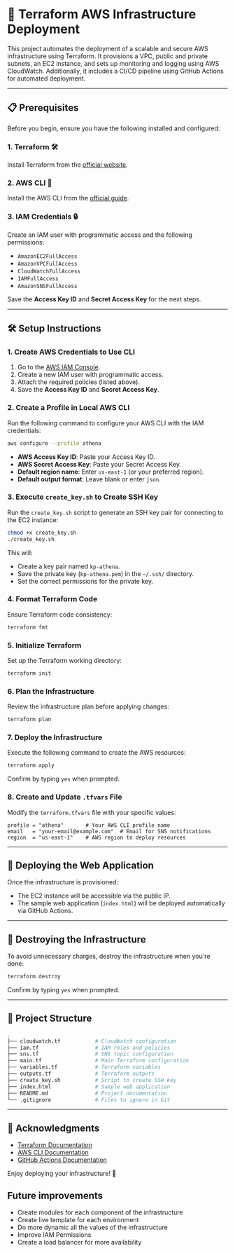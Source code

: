 # 🚀 Terraform AWS Infrastructure Deployment

This project automates the deployment of a scalable and secure AWS infrastructure using Terraform. It provisions a VPC, public and private subnets, an EC2 instance, and sets up monitoring and logging using AWS CloudWatch. Additionally, it includes a CI/CD pipeline using GitHub Actions for automated deployment.

---

## 📋 Prerequisites

Before you begin, ensure you have the following installed and configured:

### 1. **Terraform** 🛠️  
Install Terraform from the [official website](https://www.terraform.io/downloads.html).

### 2. **AWS CLI** 🔑  
Install the AWS CLI from the [official guide](https://docs.aws.amazon.com/cli/latest/userguide/install-cliv2.html).

### 3. **IAM Credentials** 🔒  
Create an IAM user with programmatic access and the following permissions:
   - `AmazonEC2FullAccess`
   - `AmazonVPCFullAccess`
   - `CloudWatchFullAccess`
   - `IAMFullAccess`
   - `AmazonSNSFullAccess`

Save the **Access Key ID** and **Secret Access Key** for the next steps.

---

## 🛠️ Setup Instructions

### 1. Create AWS Credentials to Use CLI
1. Go to the [AWS IAM Console](https://console.aws.amazon.com/iam/).
2. Create a new IAM user with programmatic access.
3. Attach the required policies (listed above).
4. Save the **Access Key ID** and **Secret Access Key**.

### 2. Create a Profile in Local AWS CLI
Run the following command to configure your AWS CLI with the IAM credentials:

```bash
aws configure --profile athena
```

- **AWS Access Key ID**: Paste your Access Key ID.
- **AWS Secret Access Key**: Paste your Secret Access Key.
- **Default region name**: Enter `us-east-1` (or your preferred region).
- **Default output format**: Leave blank or enter `json`.

### 3. Execute `create_key.sh` to Create SSH Key
Run the `create_key.sh` script to generate an SSH key pair for connecting to the EC2 instance:

```bash
chmod +x create_key.sh
./create_key.sh
```

This will:
- Create a key pair named `kp-athena`.
- Save the private key (`kp-athena.pem`) in the `~/.ssh/` directory.
- Set the correct permissions for the private key.

### 4. Format Terraform Code
Ensure Terraform code consistency:

```bash
terraform fmt
```

### 5. Initialize Terraform
Set up the Terraform working directory:

```bash
terraform init
```

### 6. Plan the Infrastructure
Review the infrastructure plan before applying changes:

```bash
terraform plan
```

### 7. Deploy the Infrastructure
Execute the following command to create the AWS resources:

```bash
terraform apply
```

Confirm by typing `yes` when prompted.

### 8. Create and Update `.tfvars` File
Modify the `terraform.tfvars` file with your specific values:

```hcl
profile = "athena"       # Your AWS CLI profile name
email   = "your-email@example.com"  # Email for SNS notifications
region  = "us-east-1"    # AWS region to deploy resources
```

---

## 🚀 Deploying the Web Application

Once the infrastructure is provisioned:
- The EC2 instance will be accessible via the public IP.
- The sample web application (`index.html`) will be deployed automatically via GitHub Actions.

---

## 🛑 Destroying the Infrastructure

To avoid unnecessary charges, destroy the infrastructure when you're done:

```bash
terraform destroy
```

Confirm by typing `yes` when prompted.

---

## 📂 Project Structure

```bash
.
├── cloudwatch.tf           # CloudWatch configuration
├── iam.tf                  # IAM roles and policies
├── sns.tf                  # SNS topic configuration
├── main.tf                 # Main Terraform configuration
├── variables.tf            # Terraform variables
├── outputs.tf              # Terraform outputs
├── create_key.sh           # Script to create SSH key
├── index.html              # Sample web application
├── README.md               # Project documentation
└── .gitignore              # Files to ignore in Git
```

---

## 🙏 Acknowledgments

- [Terraform Documentation](https://developer.hashicorp.com/terraform/docs)
- [AWS CLI Documentation](https://docs.aws.amazon.com/cli/latest/userguide/cli-configure-quickstart.html)
- [GitHub Actions Documentation](https://docs.github.com/en/actions)

Enjoy deploying your infrastructure! 🎉



## Future improvements

- Create modules for each component of the infrastructure
- Create live template for each environment
- Do more dynamic all the values of the infrastructure
- Improve IAM Permissions
- Create a load balancer for more availability
